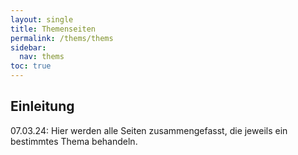```yaml
---
layout: single
title: Themenseiten
permalink: /thems/thems
sidebar:
  nav: thems
toc: true 
---
```


## Einleitung

07.03.24: Hier werden alle Seiten zusammengefasst, die jeweils ein bestimmtes Thema behandeln.
